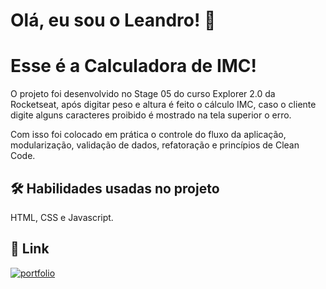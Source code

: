 # Olá, eu sou o Leandro! 👋

# Esse é a Calculadora de IMC!

O projeto foi desenvolvido no Stage 05 do curso Explorer 2.0 da Rocketseat, após digitar peso e altura é feito o cálculo IMC, caso o cliente digite alguns caracteres proibido é mostrado na tela superior o erro.

Com isso foi colocado em prática o controle do fluxo da aplicação, modularização, validação de dados, refatoração e princípios de Clean Code.

## 🛠 Habilidades usadas no projeto
HTML, CSS e Javascript.



## 🔗 Link
[![portfolio](https://img.shields.io/badge/my_portfolio-000?style=for-the-badge&logo=ko-fi&logoColor=white)](https://github.com/leandrodemello)
